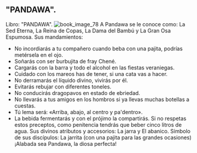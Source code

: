 ## "PANDAWA".
Libro: "PANDAWA".
![book_image_78](https://media.discordapp.net/attachments/1105643336989159555/1105648246308741203/78.jpg)
A Pandawa se le conoce como: La Sed Eterna, La Reina de Copas, La Dama del Bambú y La Gran Osa Espumosa.
Sus mandamientos:
- No incordiarás a tu compañero cuando beba con una pajita, podrías metérsela en el ojo.
- Soñarás con ser burbujita de fray Chené.
- Cargarás con la barra y todo el alcohol en las fiestas veraniegas.
- Cuidado con los mareos has de tener, si una cata vas a hacer.
- No derramarás el líquido divino, vivirás por él.
- Evitarás rebujar con diferentes toneles.
- No conducirás dragopavos en estado de ebriedad.
- No llevarás a tus amigos en los hombros si ya llevas muchas botellas a cuestas.
- Tú lema será: «Arriba, abajo, al centro y pa'dentro».
- La bebida fermentarás y con el prójimo la compartirás.
Si no respetas estos preceptos, como penitencia tendrás que beber cinco litros de agua.
Sus divinos atributos y accesorios: La jarra y El abanico.
Símbolo de sus discípulos: La jarrita (con una pajita para las grandes ocasiones)
¡Alabada sea Pandawa, la diosa perfecta!
